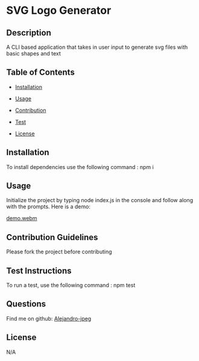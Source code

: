 # SVG Logo Generator

## Description

A CLI based application that takes in user input to generate svg files with basic shapes and text

## Table of Contents

- [Installation](#installation)

- [Usage](#usage)

- [Contribution](#contribution-guidelines)

- [Test](#test-instructions)

- [License](#license)

## Installation

To install dependencies use the following command : npm i

## Usage

Initialize the project by typing node index.js in the console and follow along with the prompts.
Here is a demo:

[demo.webm](https://github.com/Alejandro-jpeg/Challenge-10-SVG-Logo_Maker/assets/67748666/2df2a20a-f3d6-48a7-8fe5-6ba8a6dfdd67)

## Contribution Guidelines

Please fork the project before contributing

## Test Instructions

To run a test, use the following command : npm test

## Questions

Find me on github: [Alejandro-jpeg](https://github.com/Alejandro-jpeg)

## License

N/A
